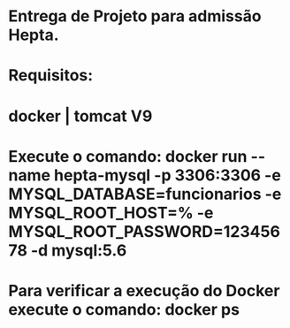 #				Entrega de Projeto para admissão Hepta.
#	
# 	Requisitos: 
#		docker | tomcat V9
#	Execute o comando: docker run --name hepta-mysql -p 3306:3306 -e MYSQL_DATABASE=funcionarios -e MYSQL_ROOT_HOST=% -e MYSQL_ROOT_PASSWORD=12345678 -d mysql:5.6
#		Para verificar a execução do Docker execute o comando: docker ps
#	
#	